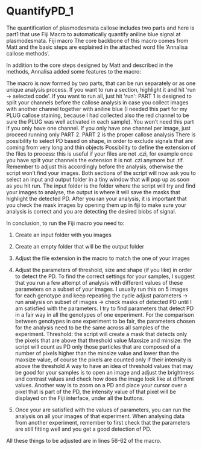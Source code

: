 # QuantifyPD_1
The quantification of plasmodesmata callose includes two parts and here is part1 that use Fiji Macro to automatically quantify aniline blue signal at plasmodesmata.
Fiji macro
The core backbone of this macro comes from Matt and the basic steps are explained in the attached word file ‘Annalisa callose methods’. 

In addition to the core steps designed by Matt and described in the methods, Annalisa added some features to the macro:

The macro is now formed by two parts, that can be run separately or as one unique analysis process. If you want to run a section, highlight it and hit 'run -> selected code'. If you want to run all, just hit 'run':
PART 1 is designed to split your channels before the callose analysis in case you collect images with another channel together with aniline blue (I needed this part  for my PLUG callose staining, because I had collected also the red channel to be sure the PLUG was well activated in each sample). You won’t need this part if you only have one channel. If you only have one channel per image, just proceed running only PART 2.
PART 2 is the proper callose analysis
There is possibility to select PD based on shape, in order to exclude signals that are coming from very long and thin objects
Possibility to define the extension of the files to process: this is useful if your files are not .czi, for example once you have split your channels the extension it is not .czi anymore but .tif. Remember to adjust this accordingly before the analysis, otherwise the script won’t find your images.
Both sections of the script will now ask you to select an input and output folder in a tiny window that will pop up as soon as you hit run. The input folder is the folder where the script will try and find your images to analyse, the output is where it will save the masks that highlight the detected PD. After you ran your analysis, it is important that you check the mask images by opening them up in fiji to make sure your analysis is correct and you are detecting the desired blobs of signal.
 
In conclusion, to run the Fiji macro you need to:

1. Create an input folder with you images
2. Create an empty folder that will be the output folder
3. Adjust the file extension in the macro to match the one of your images
4. Adjust the parameters of threshold, size and shape (if you like) in order to detect the PD. To find the correct settings for your samples, I suggest that you run a few attempt of analysis with different values of these parameters on a subset of your images. I usually run this on 5 images for each genotype and keep repeating the cycle adjust parameters -> run analysis on subset of images -> check masks of detected PD until I am satisfied with the parameters. I try to find parameters that detect PD in a fair way in all the genotypes of one experiment. For the comparison between genotypes in one experiment to be fair, the parameters chosen for the analysis need to be the same across all samples of the experiment.
Threshold: the script will create a mask that detects only the pixels that are above that threshold value
Maxsize and minsize: the script will count as PD only those particles that are composed of a number of pixels higher than the minsize value and lower than the maxsize value, of course the pixels are counted only if their intensity is above the threshold
A way to have an idea of threshold values that may be good for your samples is to open an image and adjust the brightness and contrast values and check how does the image look like at different values. Another way is to zoom on a PD and place your cursor over a pixel that is part of the PD, the intensity value of that pixel will be displayed on the Fiji interface, under all the buttons.

5. Once your are satisfied with the values of parameters, you can run the analysis on all your images of that experiment. When analysing data from another experiment, remember to first check that the parameters are still fitting well and you get a good detection of PD.
 

All these things to be adjusted are in lines 56-62 of the macro.
